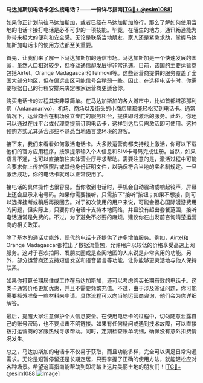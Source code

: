 **马达加斯加电话卡怎么接电话？——一份详尽指南[[TG💪+ @esim1088](https://t.me/s/esim1088)]**

如果你正计划前往马达加斯加，或者已经在马达加斯加旅行，那么了解如何使用当地的电话卡接打电话是必不可少的一项技能。毕竟，在陌生的地方，通讯畅通能为你带来极大的便利和安全感。无论是联系当地朋友、家人还是紧急求助，掌握马达加斯加电话卡的使用方法都至关重要。

首先，让我们来了解一下马达加斯加的通信市场。马达加斯加是一个快速发展的国家，虽然人口相对较少，但移动通信却发展得非常迅速。目前，该国的主要运营商包括Airtel、Orange Madagascar和Telmovil等。这些运营商提供的服务覆盖了全国大部分地区，但在偏远山区可能信号会稍弱一些。因此，在选择电话卡时，你需要根据自己的行程安排来决定哪家运营商更适合你。

购买电话卡的过程其实非常简单。在马达加斯加的各大城市中，比如首都塔那那利佛（Antananarivo），机场、商场以及街头的小商店里都能轻松买到电话卡。通常情况下，运营商会在机场设立专门的服务柜台，提供即时激活的服务。此外，你还可以通过在线平台或代理商提前订购电话卡，这样到达后只需激活即可使用。这种预购方式尤其适合那些不熟悉当地语言或环境的游客。

接下来，我们来看看如何激活电话卡。大多数运营商都支持线上激活，你可以下载他们的官方应用程序，按照提示输入个人信息和SIM卡号码完成注册。当然，如果语言不通，也可以直接前往实体营业厅寻求帮助。需要注意的是，激活过程中可能会要求你上传护照照片或其他身份证明文件，以确保符合当地的实名制规定。一旦激活成功，你的电话卡就可以正常使用了。

接电话的具体操作也很容易。当你收到电话时，手机会自动震动或响起铃声，屏幕上还会显示来电号码。如果你需要接听，只需按下“接听”按钮；如果不想接，则可以选择挂断或稍后再拨回去。对于初次使用的用户来说，可能会担心国际漫游费用的问题，但实际上，只要你的电话卡支持本地网络，并且没有超出套餐范围，接听电话通常是免费的。不过，为了避免不必要的麻烦，建议你在出发前咨询清楚运营商的相关政策。

除了基本的通话功能外，现代的电话卡还提供了许多增值服务。例如，Airtel和Orange Madagascar都推出了数据流量包，允许用户以较低的价格享受高速上网服务。这对于喜欢拍照、发朋友圈或是查阅地图的人来说是非常实用的功能。另外，部分运营商还支持短信发送和语音留言等功能，让你能够更灵活地与他人保持联系。

如果你打算长期居住或工作在马达加斯加，还可以考虑购买长期有效的电话卡。这类卡通常价格更加优惠，并且不需要频繁充值。不过，由于涉及签证问题，你可能需要额外准备一些材料来申请。具体流程可以向当地运营商咨询，他们会为你详细解答。

最后，提醒大家注意保护个人信息安全。在使用电话卡的过程中，切勿随意泄露自己的账号密码，也不要点击不明链接。如果有任何疑问或遇到技术故障，可以直接拨打运营商的客服热线寻求帮助。同时，定期检查账单明细，确保没有意外扣费情况发生。

总之，马达加斯加的电话卡不仅易于获取，而且功能多样，完全可以满足日常沟通需求。无论是短暂停留还是长期定居，只要掌握了正确的使用方法，就能轻松应对各种场景。希望这篇指南能帮助到即将踏上这片美丽土地的朋友们！[[TG💪+ @esim1088](https://t.me/s/esim1088) ![Image](https://i.postimg.cc/4NQfJmqS/Snipaste-2025-05-13-00-14-12.png)]